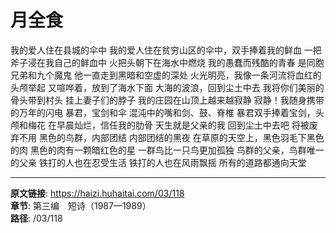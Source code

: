 # 月全食

我的爱人住在县城的伞中
我的爱人住在贫穷山区的伞中，双手捧着我的鲜血
一把斧子浸在我自己的鲜血中
火把头朝下在海水中燃烧
我的愚蠢而残酷的青春
是同胞兄弟和九个魔鬼
他一直走到黑暗和空虚的深处
火光明亮，我像一条河流将血红的头颅举起
又喧哗着，放到了海水下面
大海的波浪，回到尘土中去
我将你们美丽的骨头带到村头
挂上妻子们的脖子
我的庄园在山顶上越来越寂静
寂静！我随身携带的万年的闪电
暴君，宝剑和伞
混沌中的嘴和剑、鼓、脊椎
暴君双手捧着宝剑，头颅和梅花
在早晨灿烂，信任我的肋骨
天生就是父亲的我
回到尘土中去吧
将被废弃不用
黑色的鸟群，内部团结
内部团结的黑夜
在草原的天空上，黑色羽毛下黑色的肉
黑色的肉有一颗暗红色的星
一群鸟比一只鸟更加孤独
鸟群的父亲，鸟群唯一的父亲
铁打的人也在忍受生活
铁打的人也在风雨飘摇
所有的道路都通向天堂

---

**原文链接**: https://haizi.huhaitai.com/03/118  
**章节**: 第三编　短诗（1987—1989）  
**路径**: /03/118
